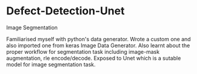 # Defect-Detection-Unet
Image Segmentation

Familiarised myself with python's data generator. Wrote a custom one and also imported one from keras Image Data Generator.
Also learnt about the proper workflow for segmentation task including image-mask augmentation, rle encode/decode.
Exposed to Unet which is a sutable model for image segmentation task.

